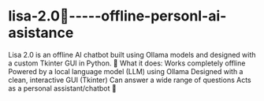 # lisa-2.0🤖-----offline-personl-ai-asistance
Lisa 2.0 is an offline AI chatbot built using Ollama models and designed with a custom Tkinter GUI in Python.  🔹 What it does:  Works completely offline  Powered by a local language model (LLM) using Ollama  Designed with a clean, interactive GUI (Tkinter)  Can answer a wide range of questions  Acts as a personal assistant/chatbot  🧠
